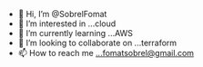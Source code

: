 - 👋 Hi, I’m @SobrelFomat
- 👀 I’m interested in ...cloud
- 🌱 I’m currently learning ...AWS
- 💞️ I’m looking to collaborate on ...terraform
- 📫 How to reach me ...fomatsobrel@gmail.com

<!---
SobrelFomat/SobrelFomat is a ✨ special ✨ repository because its `README.md` (this file) appears on your GitHub profile.
You can click the Preview link to take a look at your changes.
--->
